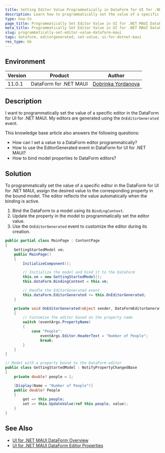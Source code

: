```yaml
---
title: Setting Editor Value Programmatically in DataForm for UI for .NET MAUI
description: Learn how to programmatically set the value of a specific editor in the DataForm for UI for .NET MAUI.
type: how-to
page_title: Programmatically Set Editor Value in UI for .NET MAUI DataForm
meta_title: Programmatically Set Editor Value in UI for .NET MAUI DataForm
slug: programmatically-set-editor-value-dataform-maui
tags: dataform, editorgenerated, set-value, ui-for-dotnet-maui
res_type: kb
---
```


## Environment

| Version | Product | Author | 
| --- | --- | ---- | 
| 11.0.1 | DataForm for .NET MAUI | [Dobrinka Yordanova](https://www.telerik.com/blogs/author/dobrinka-yordanova) | 

## Description

I want to programmatically set the value of a specific editor in the DataForm for UI for .NET MAUI. My editors are generated using the `OnEditorGenerated` event.

This knowledge base article also answers the following questions:
- How can I set a value to a DataForm editor programmatically?
- How to use the EditorGenerated event in DataForm for UI for .NET MAUI?
- How to bind model properties to DataForm editors?

## Solution

To programmatically set the value of a specific editor in the DataForm for UI for .NET MAUI, assign the desired value to the corresponding property in the bound model. The editor reflects the value automatically when the binding is active.

1. Bind the DataForm to a model using its `BindingContext`.
2. Update the property in the model to programmatically set the editor value.
3. Use the `OnEditorGenerated` event to customize the editor during its creation.

```csharp
public partial class MainPage : ContentPage
{
    GettingStartedModel vm;
    public MainPage()
    {
        InitializeComponent();

        // Initialize the model and bind it to the DataForm
        this.vm = new GettingStartedModel();
        this.dataForm.BindingContext = this.vm;

        // Handle the EditorGenerated event
        this.dataForm.EditorGenerated += this.OnEditorGenerated;
    }

    private void OnEditorGenerated(object sender, DataFormEditorGeneratedEventArgs eventArgs)
    {
        // Customize the editor based on the property name
        switch (eventArgs.PropertyName)
        {
            case "People":
                eventArgs.Editor.HeaderText = "Number of People";
                break;
        }
    }
}

// Model with a property bound to the DataForm editor
public class GettingStartedModel : NotifyPropertyChangedBase
{
    private double? people = 1;

    [Display(Name = "Number of People")]
    public double? People
    {
        get => this.people;
        set => this.UpdateValue(ref this.people, value);
    }
}
```

## See Also

- [UI for .NET MAUI DataForm Overview](https://docs.telerik.com/devtools/maui/controls/dataform/overview)
- [UI for .NET MAUI DataForm Editor Properties](https://docs.telerik.com/devtools/maui/controls/dataform/editors/overview#common-properties-for-built-in-editors)
